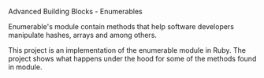 Advanced Building Blocks - Enumerables

Enumerable's module contain methods that help software developers manipulate hashes, arrays and among others.

This project is an implementation of the enumerable module in Ruby. The project shows what happens under the hood for some of the methods found in module.